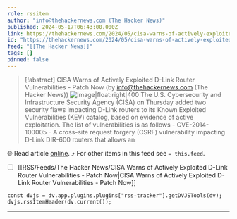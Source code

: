 ```yaml
---
role: rssitem
author: "info@thehackernews.com (The Hacker News)"
published: 2024-05-17T06:43:00.000Z
link: https://thehackernews.com/2024/05/cisa-warns-of-actively-exploited-d-link.html
id: "https://thehackernews.com/2024/05/cisa-warns-of-actively-exploited-d-link.html"
feed: "[[The Hacker News]]"
tags: []
pinned: false
---
```


> [!abstract] CISA Warns of Actively Exploited D-Link Router Vulnerabilities - Patch Now (by info@thehackernews.com (The Hacker News))
> ![image|float:right|400](https://blogger.googleusercontent.com/img/b/R29vZ2xl/AVvXsEjif0vHPiJpWqSsxYf6_ZftcHyQWnudXK5c0G1j4lk-mM1WJs-TZHhgitfonc7VJBNvCrZMtrAmL0ms_XPCe8LYGpB5CxrIn8xijJTtD98T5hDh7xTWBl5DkzbNmrY8Z2XwrVFa29h2SYwv2Ambz4DKI3fhCFPn3vzfFFcdHUR1NeJUzJfocCIac_SOBlZo/s1600/dlink.png) The U.S. Cybersecurity and Infrastructure Security Agency (CISA) on Thursday added two security flaws impacting D-Link routers to its Known Exploited Vulnerabilities (KEV) catalog, based on evidence of active exploitation. The list of vulnerabilities is as follows - CVE-2014-100005 - A cross-site request forgery (CSRF) vulnerability impacting D-Link DIR-600 routers that allows an

🌐 Read article [online](https://thehackernews.com/2024/05/cisa-warns-of-actively-exploited-d-link.html). ⤴ For other items in this feed see `= this.feed`.

- [ ] [[RSS/Feeds/The Hacker News/CISA Warns of Actively Exploited D-Link Router Vulnerabilities - Patch Now|CISA Warns of Actively Exploited D-Link Router Vulnerabilities - Patch Now]]

~~~dataviewjs
const dvjs = dv.app.plugins.plugins["rss-tracker"].getDVJSTools(dv);
dvjs.rssItemHeader(dv.current());
~~~

- - -
